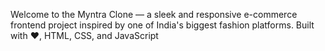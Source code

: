 Welcome to the Myntra Clone — a sleek and responsive e-commerce frontend project inspired by one of India's biggest fashion platforms. Built with ❤️, HTML, CSS, and JavaScript
